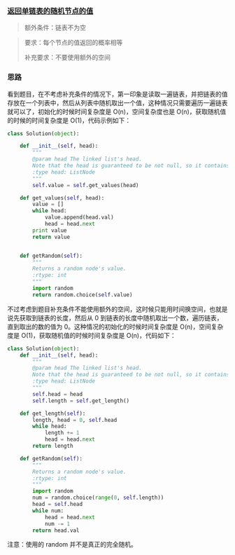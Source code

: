 ### [返回单链表的随机节点的值](https://leetcode.com/problems/linked-list-random-node/description/)

> 额外条件：链表不为空

> 要求：每个节点的值返回的概率相等
>
> 补充要求：不要使用额外的空间

### 思路
看到题目，在不考虑补充条件的情况下，第一印象是读取一遍链表，并把链表的值存放在一个列表中，然后从列表中随机取出一个值，这种情况只需要遍历一遍链表就可以了，初始化的时候时间复杂度是 O(n)，空间复杂度也是 O(n)，获取随机值的时候的时间复杂度是 O(1)，代码示例如下：

```python
class Solution(object):

    def __init__(self, head):
        """
        @param head The linked list's head.
        Note that the head is guaranteed to be not null, so it contains at least one node.
        :type head: ListNode
        """
        self.value = self.get_values(head)

    def get_values(self, head):
        value = []
        while head:
            value.append(head.val)
            head = head.next
        print value
        return value


    def getRandom(self):
        """
        Returns a random node's value.
        :rtype: int
        """
        import random
        return random.choice(self.value)
```

不过考虑到题目补充条件不能使用额外的空间，这时候只能用时间换空间，也就是说先获取到链表的长度，然后从 0 到链表的长度中随机取出一个数，遍历链表，直到取出的数的值为 0。这种情况的初始化的时候时间复杂度是 O(n)，空间复杂度是 O(1)，获取随机值的时候时间复杂度是 O(n)，代码如下：

```python
class Solution(object):
    def __init__(self, head):
        """
        @param head The linked list's head.
        Note that the head is guaranteed to be not null, so it contains at least one node.
        :type head: ListNode
        """
        self.head = head
        self.length = self.get_length()

    def get_length(self):
        length, head = 0, self.head
        while head:
            length += 1
            head = head.next
        return length

    def getRandom(self):
        """
        Returns a random node's value.
        :rtype: int
        """
        import random
        num = random.choice(range(0, self.length))
        head = self.head
        while num:
            head = head.next
            num -= 1
        return head.val
```

注意：使用的 random 并不是真正的完全随机。
